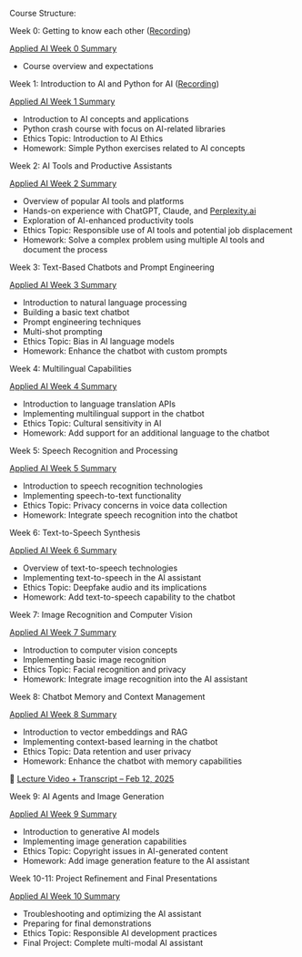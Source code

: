 Course Structure:

Week 0: Getting to know each other ([Recording](https://drive.google.com/file/d/1rA-k8N8Cfm2xNTKTrLe_aOD10AAu-OF5/view))

[Applied AI Week 0 Summary](https://www.notion.so/Applied-AI-Week-0-Summary-14b5898ce27a80eb8948cb60f0959361?pvs=21)

- Course overview and expectations

Week 1: Introduction to AI and Python for AI ([Recording](https://drive.google.com/file/d/1pSSxPuJr2t3rGHK5uLl5QmTcp6kexSvg/view?usp=sharing)) 

[Applied AI Week 1 Summary](https://www.notion.so/Applied-AI-Week-1-Summary-14b5898ce27a8053958bdcad365d239d?pvs=21)

- Introduction to AI concepts and applications
- Python crash course with focus on AI-related libraries
- Ethics Topic: Introduction to AI Ethics
- Homework: Simple Python exercises related to AI concepts

Week 2: AI Tools and Productive Assistants 

[Applied AI Week 2 Summary](https://www.notion.so/Applied-AI-Week-2-Summary-14b5898ce27a808ebd93dc5324c9e77b?pvs=21)

- Overview of popular AI tools and platforms
- Hands-on experience with ChatGPT, Claude, and [Perplexity.ai](http://perplexity.ai/)
- Exploration of AI-enhanced productivity tools
- Ethics Topic: Responsible use of AI tools and potential job displacement
- Homework: Solve a complex problem using multiple AI tools and document the process

Week 3: Text-Based Chatbots and Prompt Engineering 

[Applied AI Week 3 Summary](https://www.notion.so/Applied-AI-Week-3-Summary-14b5898ce27a80b8a9dbff32da022d28?pvs=21)

- Introduction to natural language processing
- Building a basic text chatbot
- Prompt engineering techniques
- Multi-shot prompting
- Ethics Topic: Bias in AI language models
- Homework: Enhance the chatbot with custom prompts

Week 4: Multilingual Capabilities 

[Applied AI Week 4 Summary](https://www.notion.so/Applied-AI-Week-4-Summary-14b5898ce27a8012b449fe9b650fd0f0?pvs=21)

- Introduction to language translation APIs
- Implementing multilingual support in the chatbot
- Ethics Topic: Cultural sensitivity in AI
- Homework: Add support for an additional language to the chatbot

Week 5: Speech Recognition and Processing 

[Applied AI Week 5 Summary](https://www.notion.so/Applied-AI-Week-5-Summary-14b5898ce27a806489adf79574a48e5e?pvs=21)

- Introduction to speech recognition technologies
- Implementing speech-to-text functionality
- Ethics Topic: Privacy concerns in voice data collection
- Homework: Integrate speech recognition into the chatbot

Week 6: Text-to-Speech Synthesis 

[Applied AI Week 6 Summary](https://www.notion.so/Applied-AI-Week-6-Summary-14b5898ce27a80afb339cc7b49c8626e?pvs=21)

- Overview of text-to-speech technologies
- Implementing text-to-speech in the AI assistant
- Ethics Topic: Deepfake audio and its implications
- Homework: Add text-to-speech capability to the chatbot

Week 7: Image Recognition and Computer Vision 

[Applied AI Week 7 Summary](https://www.notion.so/Applied-AI-Week-7-Summary-14b5898ce27a80bf945dc283aa0d14b5?pvs=21)

- Introduction to computer vision concepts
- Implementing basic image recognition
- Ethics Topic: Facial recognition and privacy
- Homework: Integrate image recognition into the AI assistant

Week 8: Chatbot Memory and Context Management 

[Applied AI Week 8 Summary](https://www.notion.so/Applied-AI-Week-8-Summary-14b5898ce27a80dba9b3f9e47143cf4f?pvs=21)

- Introduction to vector embeddings and RAG
- Implementing context-based learning in the chatbot
- Ethics Topic: Data retention and user privacy
- Homework: Enhance the chatbot with memory capabilities

🎥 [Lecture Video + Transcript – Feb 12, 2025](https://github.com/...)

Week 9: AI Agents and Image Generation 

[Applied AI Week 9 Summary](https://www.notion.so/Applied-AI-Week-9-Summary-14b5898ce27a80f58f3cea739837e646?pvs=21)

- Introduction to generative AI models
- Implementing image generation capabilities
- Ethics Topic: Copyright issues in AI-generated content
- Homework: Add image generation feature to the AI assistant

Week 10-11: Project Refinement and Final Presentations 

[Applied AI Week 10 Summary](https://www.notion.so/Applied-AI-Week-10-Summary-14b5898ce27a8034bbc6f2c2f9773566?pvs=21)

- Troubleshooting and optimizing the AI assistant
- Preparing for final demonstrations
- Ethics Topic: Responsible AI development practices
- Final Project: Complete multi-modal AI assistant
